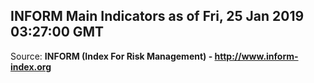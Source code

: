 ## INFORM Main Indicators as of Fri, 25 Jan 2019 03:27:00 GMT

Source: **INFORM (Index For Risk Management) - http://www.inform-index.org**